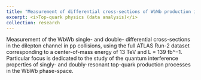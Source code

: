 ```yaml
---
title: "Measurement of differential cross-sections of WbWb production in the dilepton channel in pp collisions at center-of-mass energy of 13 TeV using the ATLAS detector"
excerpt: <i>Top-quark physics (data analysis)</i>
collection: research
---
```


Measurement of the WbWb single- and double- differential cross-sections in the dilepton channel in pp collisions, using the full ATLAS Run-2 dataset corresponding to a center-of-mass energy of 13 TeV and L = 139 fb^−1. Particular focus is dedicated to the study of the quantum interference properties of singly- and doubly-resonant top-quark production processes in the WbWb phase-space.
